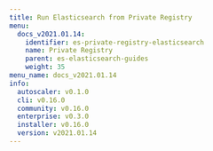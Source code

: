 ```yaml
---
title: Run Elasticsearch from Private Registry
menu:
  docs_v2021.01.14:
    identifier: es-private-registry-elasticsearch
    name: Private Registry
    parent: es-elasticsearch-guides
    weight: 35
menu_name: docs_v2021.01.14
info:
  autoscaler: v0.1.0
  cli: v0.16.0
  community: v0.16.0
  enterprise: v0.3.0
  installer: v0.16.0
  version: v2021.01.14
---
```


